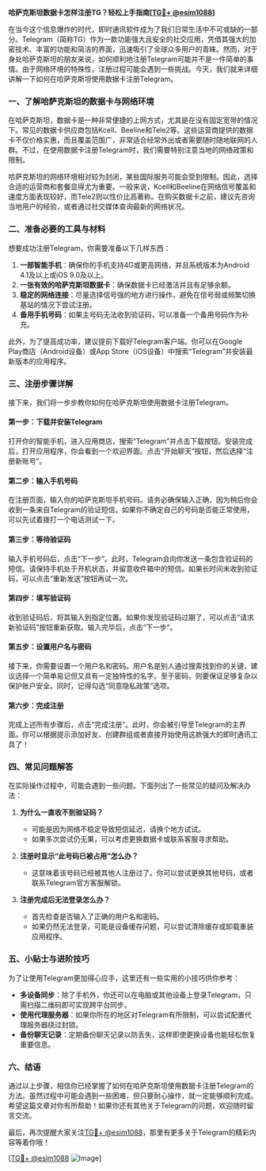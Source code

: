 **哈萨克斯坦数据卡怎样注册TG？轻松上手指南[[TG💪+ @esim1088](https://t.me/s/esim1088)]**

在当今这个信息爆炸的时代，即时通讯软件成为了我们日常生活中不可或缺的一部分。Telegram（简称TG）作为一款功能强大且安全的社交应用，凭借其强大的加密技术、丰富的功能和简洁的界面，迅速吸引了全球众多用户的青睐。然而，对于身处哈萨克斯坦的朋友来说，如何顺利地注册Telegram可能并不是一件简单的事情。由于网络环境的特殊性，注册过程可能会遇到一些挑战。今天，我们就来详细讲解一下如何在哈萨克斯坦使用数据卡注册Telegram。

### **一、了解哈萨克斯坦的数据卡与网络环境**

在哈萨克斯坦，数据卡是一种非常便捷的上网方式，尤其是在没有固定宽带的情况下。常见的数据卡供应商包括Kcell、Beeline和Tele2等。这些运营商提供的数据卡不仅价格实惠，而且覆盖范围广，非常适合经常外出或者需要随时随地联网的人群。不过，在使用数据卡注册Telegram时，我们需要特别注意当地的网络政策和限制。

哈萨克斯坦的网络环境相对较为封闭，某些国际服务可能会受到限制。因此，选择合适的运营商和套餐显得尤为重要。一般来说，Kcell和Beeline在网络信号覆盖和速度方面表现较好，而Tele2则以性价比高著称。在购买数据卡之前，建议先咨询当地用户的经验，或者通过社交媒体查询最新的网络状况。

### **二、准备必要的工具与材料**

想要成功注册Telegram，你需要准备以下几样东西：

1. **一部智能手机**：确保你的手机支持4G或更高网络，并且系统版本为Android 4.1及以上或iOS 9.0及以上。
2. **一张有效的哈萨克斯坦数据卡**：确保数据卡已经激活并且有足够余额。
3. **稳定的网络连接**：尽量选择信号强的地方进行操作，避免在信号弱或频繁切换基站的情况下尝试注册。
4. **备用手机号码**：如果主号码无法收到验证码，可以准备一个备用号码作为补充。

此外，为了提高成功率，建议提前下载好Telegram客户端。你可以在Google Play商店（Android设备）或App Store（iOS设备）中搜索“Telegram”并安装最新版本的应用程序。

### **三、注册步骤详解**

接下来，我们将一步步教你如何在哈萨克斯坦使用数据卡注册Telegram。

#### **第一步：下载并安装Telegram**

打开你的智能手机，进入应用商店，搜索“Telegram”并点击下载按钮。安装完成后，打开应用程序，你会看到一个欢迎界面。点击“开始聊天”按钮，然后选择“注册新账号”。

#### **第二步：输入手机号码**

在注册页面，输入你的哈萨克斯坦手机号码。请务必确保输入正确，因为稍后你会收到一条来自Telegram的验证短信。如果你不确定自己的号码是否能正常使用，可以先试着拨打一个电话测试一下。

#### **第三步：等待验证码**

输入手机号码后，点击“下一步”。此时，Telegram会向你发送一条包含验证码的短信。请保持手机处于开机状态，并留意收件箱中的短信。如果长时间未收到验证码，可以点击“重新发送”按钮再试一次。

#### **第四步：填写验证码**

收到验证码后，将其输入到指定位置。如果你发现验证码过期了，可以点击“请求新验证码”按钮重新获取。输入完毕后，点击“下一步”。

#### **第五步：设置用户名与密码**

接下来，你需要设置一个用户名和密码。用户名是别人通过搜索找到你的关键，建议选择一个简单易记但又具有一定独特性的名字。至于密码，则要保证足够复杂以保护账户安全。同时，记得勾选“同意隐私政策”选项。

#### **第六步：完成注册**

完成上述所有步骤后，点击“完成注册”。此时，你会被引导至Telegram的主界面。你可以根据提示添加好友、创建群组或者直接开始使用这款强大的即时通讯工具了！

### **四、常见问题解答**

在实际操作过程中，可能会遇到一些问题。下面列出了一些常见的疑问及解决办法：

1. **为什么一直收不到验证码？**
   - 可能是因为网络不稳定导致短信延迟，请换个地方试试。
   - 如果多次尝试仍无果，可以考虑更换数据卡或联系客服寻求帮助。

2. **注册时显示“此号码已被占用”怎么办？**
   - 这意味着该号码已经被其他人注册过了。你可以尝试更换其他号码，或者联系Telegram官方客服解锁。

3. **注册完成后无法登录怎么办？**
   - 首先检查是否输入了正确的用户名和密码。
   - 如果仍然无法登录，可能是设备缓存问题，可以尝试清除缓存或卸载重装应用程序。

### **五、小贴士与进阶技巧**

为了让使用Telegram更加得心应手，这里还有一些实用的小技巧供你参考：

- **多设备同步**：除了手机外，你还可以在电脑或其他设备上登录Telegram，只需扫描二维码即可实现跨平台同步。
- **使用代理服务器**：如果你所在的地区对Telegram有所限制，可以尝试配置代理服务器绕过封锁。
- **备份聊天记录**：定期备份聊天记录以防丢失，这样即使更换设备也能轻松恢复重要信息。

### **六、结语**

通过以上步骤，相信你已经掌握了如何在哈萨克斯坦使用数据卡注册Telegram的方法。虽然过程中可能会遇到一些困难，但只要耐心操作，就一定能够顺利完成。希望这篇文章对你有所帮助！如果你还有其他关于Telegram的问题，欢迎随时留言交流。

最后，再次提醒大家关注[TG💪+ @esim1088](https://t.me/s/esim1088)，那里有更多关于Telegram的精彩内容等着你哦！

[[TG💪+ @esim1088](https://t.me/s/esim1088) ![Image](https://i.postimg.cc/4NQfJmqS/Snipaste-2025-05-13-00-14-12.png)]